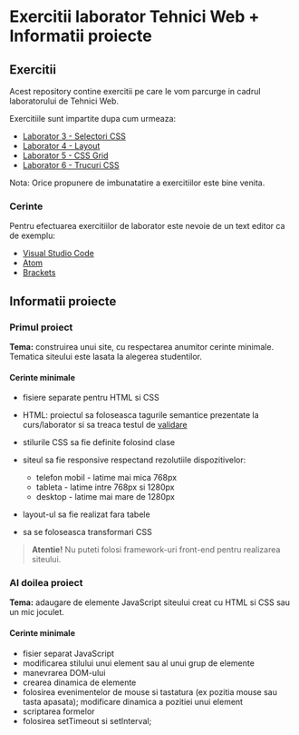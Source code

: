 # Exercitii laborator Tehnici Web + Informatii proiecte

## Exercitii

Acest repository contine exercitii pe care le vom parcurge in cadrul laboratorului de Tehnici Web.

Exercitiile sunt impartite dupa cum urmeaza:

* [Laborator 3 - Selectori CSS](doc/laborator-3)
* [Laborator 4 - Layout](doc/laborator-4)
* [Laborator 5 - CSS Grid](doc/laborator-5)
* [Laborator 6 - Trucuri CSS](doc/laborator-6)

Nota: Orice propunere de imbunatatire a exercitiilor este bine venita.

### Cerinte

Pentru efectuarea exercitiilor de laborator este nevoie de un text editor ca de exemplu:

* [Visual Studio Code](https://code.visualstudio.com/Download)
* [Atom](https://atom.io)
* [Brackets](http://brackets.io/)

## Informatii proiecte

### Primul proiect

**Tema:** construirea unui site, cu respectarea anumitor cerinte minimale. Tematica siteului este lasata la alegerea studentilor.

#### Cerinte minimale

* fisiere separate pentru HTML si CSS
* HTML: proiectul sa foloseasca tagurile semantice prezentate la curs/laborator si sa treaca testul de [validare](http://validator.w3.org)
* stilurile CSS sa fie definite folosind clase
* siteul sa fie responsive respectand rezolutiile dispozitivelor:

  * telefon mobil - latime mai mica 768px
  * tableta - latime intre 768px si 1280px
  * desktop - latime mai mare de 1280px

* layout-ul sa fie realizat fara tabele
* sa se foloseasca transformari CSS

> **Atentie!** Nu puteti folosi framework-uri front-end pentru realizarea siteului.

### Al doilea proiect

**Tema:** adaugare de elemente JavaScript siteului creat cu HTML si CSS sau un mic joculet.

#### Cerinte minimale

* fisier separat JavaScript
* modificarea stilului unui element sau al unui grup de elemente
* manevrarea DOM-ului
* crearea dinamica de elemente
* folosirea evenimentelor de mouse si tastatura (ex pozitia mouse sau tasta apasata); modificare dinamica a pozitiei unui element
* scriptarea formelor
* folosirea setTimeout si setInterval;
